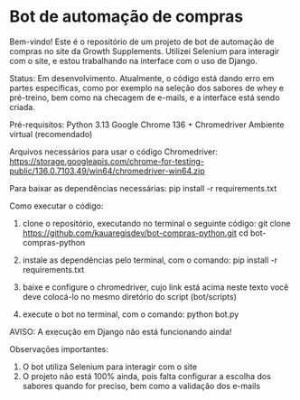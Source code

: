# Bot de automação de compras

Bem-vindo! Este é o repositório de um projeto de bot de automação de compras no site da Growth Supplements.
Utilizei Selenium para interagir com o site, e estou trabalhando na interface com o uso de Django.

Status: Em desenvolvimento. Atualmente, o código está dando erro em partes específicas, como por exemplo na seleção dos sabores de whey e pré-treino, bem como na checagem de e-mails, e a interface está sendo criada.

Pré-requisitos:
Python 3.13
Google Chrome 136 + Chromedriver
Ambiente virtual (recomendado)

Arquivos necessários para usar o código
Chromedriver: https://storage.googleapis.com/chrome-for-testing-public/136.0.7103.49/win64/chromedriver-win64.zip

Para baixar as dependências necessárias: pip install -r requirements.txt

Como executar o código:
1. clone o repositório, executando no terminal o seguinte código:
git clone https://github.com/kauaregisdev/bot-compras-python.git
cd bot-compras-python

2. instale as dependências pelo terminal, com o comando:
pip install -r requirements.txt

3. baixe e configure o chromedriver, cujo link está acima neste texto
você deve colocá-lo no mesmo diretório do script (bot/scripts)

4. execute o bot no terminal, com o comando:
python bot.py

AVISO: A execução em Django não está funcionando ainda!

Observações importantes:
1. O bot utiliza Selenium para interagir com o site
2. O projeto não está 100% ainda, pois falta configurar a escolha dos sabores quando for preciso, bem como a validação dos e-mails